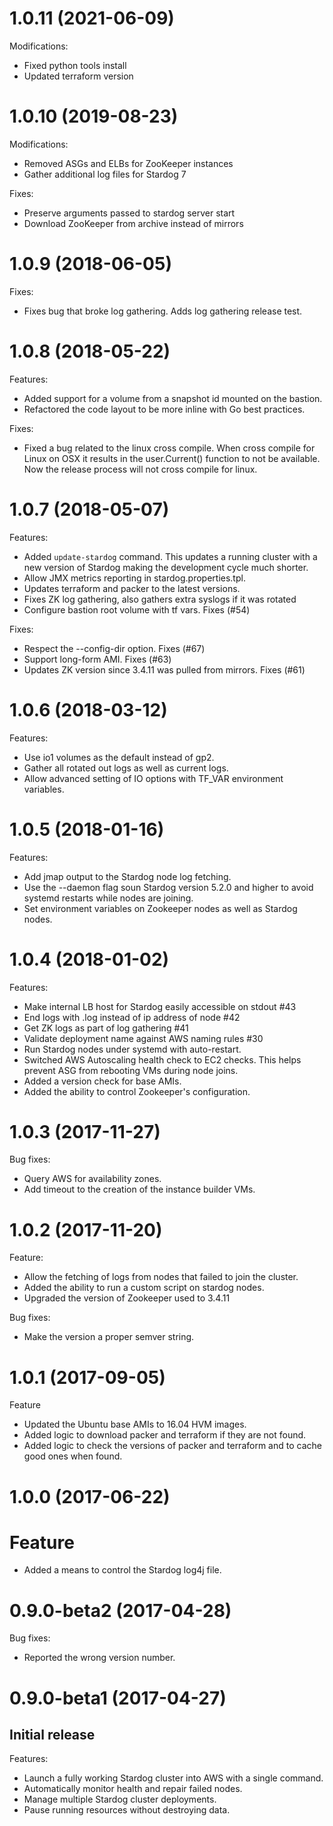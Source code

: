 # 1.0.11 (2021-06-09)

Modifications:
* Fixed python tools install
* Updated terraform version

# 1.0.10 (2019-08-23)

Modifications:
* Removed ASGs and ELBs for ZooKeeper instances
* Gather additional log files for Stardog 7

Fixes:
* Preserve arguments passed to stardog server start
* Download ZooKeeper from archive instead of mirrors

# 1.0.9 (2018-06-05)

Fixes:
* Fixes bug that broke log gathering. Adds log gathering release test.

# 1.0.8 (2018-05-22)

Features:
* Added support for a volume from a snapshot id mounted on the bastion.
* Refactored the code layout to be more inline with Go best practices.

Fixes:
* Fixed a bug related to the linux cross compile.  When cross compile
  for Linux on OSX it results in the user.Current() function to not
  be available.  Now the release process will not cross compile for linux.

# 1.0.7 (2018-05-07)

Features:
* Added `update-stardog` command.  This updates a running cluster with a new
  version of Stardog making the development cycle much shorter.
* Allow JMX metrics reporting in stardog.properties.tpl.
* Updates terraform and packer to the latest versions.
* Fixes ZK log gathering, also gathers extra syslogs if it was rotated
* Configure bastion root volume with tf vars. Fixes (#54)

Fixes:
* Respect the --config-dir option.  Fixes (#67)
* Support long-form AMI. Fixes (#63)
* Updates ZK version since 3.4.11 was pulled from mirrors. Fixes (#61)

# 1.0.6 (2018-03-12)

Features:
* Use io1 volumes as the default instead of gp2.
* Gather all rotated out logs as well as current logs.
* Allow advanced setting of IO options with TF_VAR environment variables.

# 1.0.5 (2018-01-16)

Features:
* Add jmap output to the Stardog node log fetching.
* Use the --daemon flag soun Stardog version 5.2.0 and higher to avoid systemd
  restarts while nodes are joining.
* Set environment variables on Zookeeper nodes as well as Stardog nodes.

# 1.0.4 (2018-01-02)

Features:
* Make internal LB host for Stardog easily accessible on stdout #43
* End logs with .log instead of ip address of node #42
* Get ZK logs as part of log gathering #41
* Validate deployment name against AWS naming rules #30
* Run Stardog nodes under systemd with auto-restart.
* Switched AWS Autoscaling health check to EC2 checks.  This helps prevent
  ASG from rebooting VMs during node joins.
* Added a version check for base AMIs.
* Added the ability to control Zookeeper's configuration.

# 1.0.3 (2017-11-27)

Bug fixes:
* Query AWS for availability zones.
* Add timeout to the creation of the instance builder VMs.

# 1.0.2 (2017-11-20)

Feature:
* Allow the fetching of logs from nodes that failed to join the cluster.
* Added the ability to run a custom script on stardog nodes.
* Upgraded the version of Zookeeper used to 3.4.11

Bug fixes:
* Make the version a proper semver string.

# 1.0.1 (2017-09-05)

Feature
* Updated the Ubuntu base AMIs to 16.04 HVM images.
* Added logic to download packer and terraform if they are not found.
* Added logic to check the versions of packer and terraform and to cache good ones when found.

# 1.0.0 (2017-06-22)

# Feature
* Added a means to control the Stardog log4j file.

# 0.9.0-beta2 (2017-04-28)

Bug fixes:
* Reported the wrong version number.

# 0.9.0-beta1 (2017-04-27)

Initial release
---------------

Features:
* Launch a fully working Stardog cluster into AWS with a single command.
* Automatically monitor health and repair failed nodes.
* Manage multiple Stardog cluster deployments.
* Pause running resources without destroying data.

